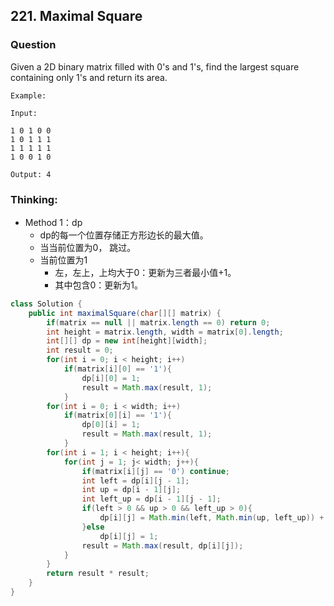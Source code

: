 ## 221. Maximal Square

### Question
Given a 2D binary matrix filled with 0's and 1's, find the largest square containing only 1's and return its area.

```
Example:

Input:

1 0 1 0 0
1 0 1 1 1
1 1 1 1 1
1 0 0 1 0

Output: 4

```

### Thinking:
* Method 1：dp
	* dp的每一个位置存储正方形边长的最大值。
	* 当当前位置为0， 跳过。
	* 当前位置为1
		* 左，左上，上均大于0：更新为三者最小值+1。
		* 其中包含0：更新为1。

```Java
class Solution {
    public int maximalSquare(char[][] matrix) {
        if(matrix == null || matrix.length == 0) return 0;
        int height = matrix.length, width = matrix[0].length;
        int[][] dp = new int[height][width];
        int result = 0;
        for(int i = 0; i < height; i++)
            if(matrix[i][0] == '1'){
                dp[i][0] = 1;
                result = Math.max(result, 1);
            }
        for(int i = 0; i < width; i++)
            if(matrix[0][i] == '1'){
                dp[0][i] = 1;
                result = Math.max(result, 1);
            }
        for(int i = 1; i < height; i++){
            for(int j = 1; j< width; j++){
                if(matrix[i][j] == '0') continue;
                int left = dp[i][j - 1];
                int up = dp[i - 1][j];
                int left_up = dp[i - 1][j - 1];
                if(left > 0 && up > 0 && left_up > 0){
                    dp[i][j] = Math.min(left, Math.min(up, left_up)) + 1;
                }else
                    dp[i][j] = 1;
                result = Math.max(result, dp[i][j]);
            }
        }
        return result * result;
    }
}
```